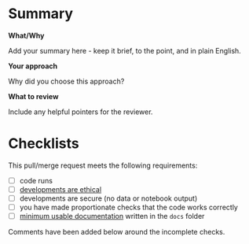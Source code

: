 # Summary

**What/Why**

Add your summary here - keep it brief, to the point, and in plain English.

**Your approach**

Why did you choose this approach?

**What to review**

Include any helpful pointers for the reviewer.

# Checklists

This pull/merge request meets the following requirements:

- [ ] code runs
- [ ] [developments are ethical][ethicaldevelopments]
- [ ] developments are secure (no data or notebook output)
- [ ] you have made proportionate checks that the code works correctly
- [ ] [minimum usable documentation][agilemodeling] written in the `docs` folder

Comments have been added below around the incomplete checks.

[agilemodeling]: http://agilemodeling.com/essays/documentLate.htm
[ethicaldevelopments]: https://www.gov.uk/government/publications/data-ethics-framework
